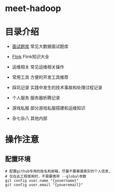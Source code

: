 # meet-hadoop

# 目录介绍

- [面试题库](面试题库/0.ReadMe.md) 常见大数据面试题库

- [Flink](Flink/0.ReadMe.md) Flink知识大全

- 运维相关 常见运维相关操作

- 常用工具 方便的开发工具推荐

- 踩坑记录 实践中发生的技术事故和处理过程记录

- 个人服务 服务器折腾记录

- 游戏私服 部分游戏私服搭建和运维知识

- 杂七杂八 其他内部


# 操作注意
## 配置环境
```shell
# 配置github专用的姓名和邮箱，尽量不要暴漏真实的个人信息,
# 仅在此工程使用时，不需要携带 --global参数
git config user.name "{youername}"
git config user.email "{youeremail}"
```